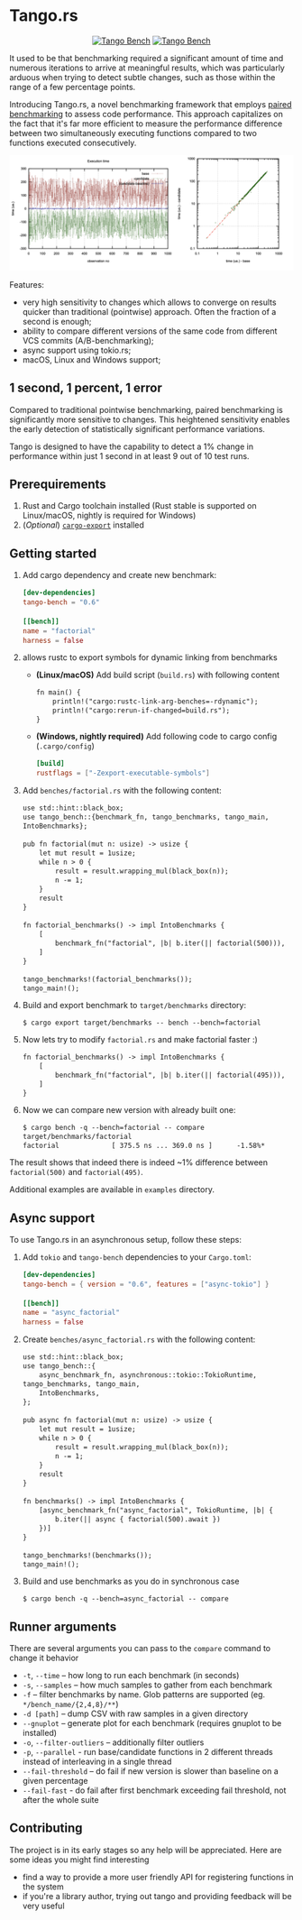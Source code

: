# Tango.rs

<div align="center">
  <a href="https://crates.io/crates/tango-bench"><img src="https://img.shields.io/crates/v/tango-bench" alt="Tango Bench"/></a>
  <a href="https://docs.rs/tango-bench/latest/tango_bench/"><img src="https://img.shields.io/docsrs/tango-bench" alt="Tango Bench"/></a>
</div>

It used to be that benchmarking required a significant amount of time and numerous iterations to arrive at meaningful results, which was particularly arduous when trying to detect subtle changes, such as those within the range of a few percentage points.

Introducing Tango.rs, a novel benchmarking framework that employs [paired benchmarking](https://www.bazhenov.me/posts/paired-benchmarking/) to assess code performance. This approach capitalizes on the fact that it's far more efficient to measure the performance difference between two simultaneously executing functions compared to two functions executed consecutively.

![](assets/sample.png)

Features:

- very high sensitivity to changes which allows to converge on results quicker than traditional (pointwise) approach. Often the fraction of a second is enough;
- ability to compare different versions of the same code from different VCS commits (A/B-benchmarking);
- async support using tokio.rs;
- macOS, Linux and Windows support;

## 1 second, 1 percent, 1 error

Compared to traditional pointwise benchmarking, paired benchmarking is significantly more sensitive to changes. This heightened sensitivity enables the early detection of statistically significant performance variations.

Tango is designed to have the capability to detect a 1% change in performance within just 1 second in at least 9 out of 10 test runs.

## Prerequirements

1. Rust and Cargo toolchain installed (Rust stable is supported on Linux/macOS, nightly is required for Windows)
1. (_Optional_) [`cargo-export`](https://github.com/bazhenov/cargo-export) installed

## Getting started

1. Add cargo dependency and create new benchmark:

   ```toml
   [dev-dependencies]
   tango-bench = "0.6"

   [[bench]]
   name = "factorial"
   harness = false
   ```

1. allows rustc to export symbols for dynamic linking from benchmarks

   - **(Linux/macOS)** Add build script (`build.rs`) with following content

      ```rust,ignore
      fn main() {
          println!("cargo:rustc-link-arg-benches=-rdynamic");
          println!("cargo:rerun-if-changed=build.rs");
      }
      ```

    - **(Windows, nightly required)** Add following code to cargo config (`.cargo/config`)

       ```toml
       [build]
       rustflags = ["-Zexport-executable-symbols"]
       ```

1. Add `benches/factorial.rs` with the following content:

   ```rust,no_run
   use std::hint::black_box;
   use tango_bench::{benchmark_fn, tango_benchmarks, tango_main, IntoBenchmarks};

   pub fn factorial(mut n: usize) -> usize {
       let mut result = 1usize;
       while n > 0 {
           result = result.wrapping_mul(black_box(n));
           n -= 1;
       }
       result
   }

   fn factorial_benchmarks() -> impl IntoBenchmarks {
       [
           benchmark_fn("factorial", |b| b.iter(|| factorial(500))),
       ]
   }

   tango_benchmarks!(factorial_benchmarks());
   tango_main!();
   ```

1. Build and export benchmark to `target/benchmarks` directory:

   ```console
   $ cargo export target/benchmarks -- bench --bench=factorial
   ```

1. Now lets try to modify `factorial.rs` and make factorial faster :)

   ```rust,ignore
   fn factorial_benchmarks() -> impl IntoBenchmarks {
       [
           benchmark_fn("factorial", |b| b.iter(|| factorial(495))),
       ]
   }
   ```

1. Now we can compare new version with already built one:

   ```console
   $ cargo bench -q --bench=factorial -- compare target/benchmarks/factorial
   factorial             [ 375.5 ns ... 369.0 ns ]      -1.58%*
   ```
The result shows that indeed there is indeed ~1% difference between `factorial(500)` and `factorial(495)`.

Additional examples are available in `examples` directory.

## Async support

To use Tango.rs in an asynchronous setup, follow these steps:

1. Add `tokio` and `tango-bench` dependencies to your `Cargo.toml`:

    ```toml
    [dev-dependencies]
    tango-bench = { version = "0.6", features = ["async-tokio"] }

    [[bench]]
    name = "async_factorial"
    harness = false
    ```

2. Create `benches/async_factorial.rs` with the following content:

    ```rust,no_run
    use std::hint::black_box;
    use tango_bench::{
        async_benchmark_fn, asynchronous::tokio::TokioRuntime, tango_benchmarks, tango_main,
        IntoBenchmarks,
    };

    pub async fn factorial(mut n: usize) -> usize {
        let mut result = 1usize;
        while n > 0 {
            result = result.wrapping_mul(black_box(n));
            n -= 1;
        }
        result
    }

    fn benchmarks() -> impl IntoBenchmarks {
        [async_benchmark_fn("async_factorial", TokioRuntime, |b| {
            b.iter(|| async { factorial(500).await })
        })]
    }

    tango_benchmarks!(benchmarks());
    tango_main!();
    ```

3. Build and use benchmarks as you do in synchronous case

    ```console
    $ cargo bench -q --bench=async_factorial -- compare
    ```

## Runner arguments

There are several arguments you can pass to the `compare` command to change it behavior

  - `-t`, `--time` – how long to run each benchmark (in seconds)
  - `-s`, `--samples` – how much samples to gather from each benchmark
  - `-f` – filter benchmarks by name. Glob patterns are supported (eg. `*/bench_name/{2,4,8}/**`)
  - `-d [path]` – dump CSV with raw samples in a given directory
  - `--gnuplot` – generate plot for each benchmark (requires gnuplot to be installed)
  - `-o`, `--filter-outliers` – additionally filter outliers
  - `-p`, `--parallel` - run base/candidate functions in 2 different threads instead of interleaving in a single thread
  - `--fail-threshold` – do fail if new version is slower than baseline on a given percentage
  - `--fail-fast` - do fail after first benchmark exceeding fail threshold, not after the whole suite


## Contributing

The project is in its early stages so any help will be appreciated. Here are some ideas you might find interesting

- find a way to provide a more user friendly API for registering functions in the system
- if you're a library author, trying out tango and providing feedback will be very useful
